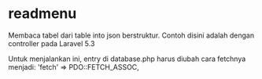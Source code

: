 # readmenu
Membaca tabel dari table into json berstruktur.
Contoh disini adalah dengan controller pada Laravel 5.3

Untuk menjalankan ini, entry di database.php harus diubah cara fetchnya menjadi:
'fetch' => PDO::FETCH_ASSOC,
